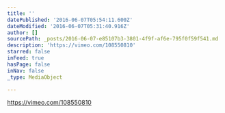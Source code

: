 ```yaml
---
title: ''
datePublished: '2016-06-07T05:54:11.600Z'
dateModified: '2016-06-07T05:31:40.916Z'
author: []
sourcePath: _posts/2016-06-07-e85107b3-3801-4f9f-af6e-795f0f59f541.md
description: 'https://vimeo.com/108550810'
starred: false
inFeed: true
hasPage: false
inNav: false
_type: MediaObject

---
```

https://vimeo.com/108550810